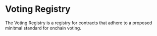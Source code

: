 # Voting Registry

The Voting Registry is a registry for contracts that adhere to a proposed minitmal standard for onchain voting.